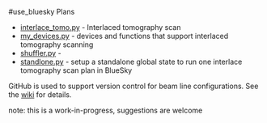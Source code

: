#use_bluesky Plans

* [interlace_tomo.py](interlace_tomo.py) - Interlaced tomography scan
* [my_devices.py](my_devices.py) - devices and functions that support interlaced tomography scanning
* [shuffler.py](shuffler.py) -
* [standlone.py](standlone.py) - setup a standalone global state to run one interlace tomography scan plan in BlueSky

GitHub is used to support version control for beam line configurations.
See the [wiki](https://github.com/BCDA-APS/use_bluesky/wiki) for details.

note: this is a work-in-progress, suggestions are welcome
